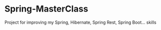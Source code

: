 # Spring-MasterClass
Project for improving my Spring, Hibernate, Spring Rest, Spring Boot... skills
